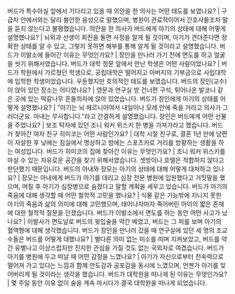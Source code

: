 버드가 특수아실 앞에서 기다리고 있을 때 의안을 한 의사는 어떤 태도를 보였나요?	| 구급차 안에서와는 달리 불안한 음성으로 말했으며, 병원이 관료적이어서 간호사들조차 말을 듣지 않는다고 불평했습니다.
의안을 한 의사가 버드에게 아기의 상태에 대해 어떻게 설명했나요?	| 뇌외과 선생이 회진을 돌면 사정을 알게 될 것이며, 아기가 견뎌준다면 정확한 상태를 알 수 있고, 그렇지 못하면 해부를 통해 알게 될 것이라고 설명했습니다.
버드가 이발소에 들어간 이유는 무엇인가요?	| 장인을 만나러 가기 전에 면도를 하고 얼굴을 씻기 위해서였습니다.
버드가 대학 정문 앞에서 만난 학생은 어떤 사람이었나요?	| 버드가 학원에서 가르쳤던 학생으로, 공립대학은 떨어지고 아버지의 기부금으로 사립대학에 입학한 학생이었습니다. 우둔했지만 호의적인 태도를 보였습니다.
버드의 장인(교수)이 앉아 있던 장소는 어디였나요?	| 영문과 연구실 방 건너편 구석, 튀어나온 발코니 같은 곳에 있는 떡갈나무 흔들의자에 앉아 있었습니다.
버드가 장인에게 아기의 상태를 어떻게 설명했나요?	| "아기는 뇌 헤르니아여서 내일이나 모레 안에 죽을 거라고 의사가 그러더군요. 아내는 무사합니다."라고 간결하게 설명했습니다.
장인은 버드에게 어떤 선물을 주었나요?	| 보조 탁자에 있던 조니 워커 위스키 한 병을 가져가라고 했습니다.
버드가 찾아간 여자 친구 히미코는 어떤 사람인가요?	| 대학 시절 친구로, 결혼 1년 만에 남편이 자살한 후 낮에는 침실에서 명상하고 밤에는 스포츠카로 거리를 방황하는 생활을 하는 여성입니다.
버드가 히미코의 집에 찾아간 이유는 무엇인가요?	| 조니 워커 위스키를 마실 수 있는 자유로운 공간을 찾기 위해서였습니다. 셋방이나 호텔은 적합하지 않다고 판단했기 때문입니다.
버드의 아내와 장모는 아기의 상태에 대해 어떻게 대처하고 있나요?	| 장모는 아내에게 버드가 아기를 데리고 심장 전문 병원에 입원했다고 거짓말을 했으며, 며칠 후 아기가 심장병으로 숨졌다고 말할 계획을 세우고 있습니다.
버드가 아기의 죽음에 대해 생각할 때 어떤 철학적 고민을 했나요?	| 식물 같은 기능밖에 지니지 못한 아기의 죽음과 삶의 의미에 대해 고민했으며, 태어나자마자 죽어버린 아이의 짧은 존재에 대한 철학적 질문을 던졌습니다.
버드가 이발소에서 면도를 하는 동안 어떤 사고가 났나요?	| 이발사가 면도날로 버드의 윗입술을 약간 베었고, 버드는 그 피를 보며 아기의 혈액형에 대해 생각했습니다.
버드가 장인을 만나러 갔을 때 연구실에 있던 세 명의 조교수들은 버드를 어떻게 대했나요?	| 별다른 의미 없는 미소를 띠며 지켜보았고, 버드를 약간 유별나고 이상스럽지만 진지한 관심을 가질 것도 없는 국외자로 여겼습니다.
버드가 아기를 병원에 두고 떠날 때 어떤 감정을 느꼈나요?	| 아기가 자신으로부터 전속력으로 멀어져 가고 있다는 느낌과 함께 안도감과 공포감을 동시에 느꼈으며, 언젠가 아기를 잊어버리게 될 것이라는 생각을 했습니다.
버드가 대학원을 떠나게 된 이유는 무엇인가요?	| 몇 주일 동안 이유 없이 술을 계속 마시다가 결국 대학원을 떠나게 되었습니다.
